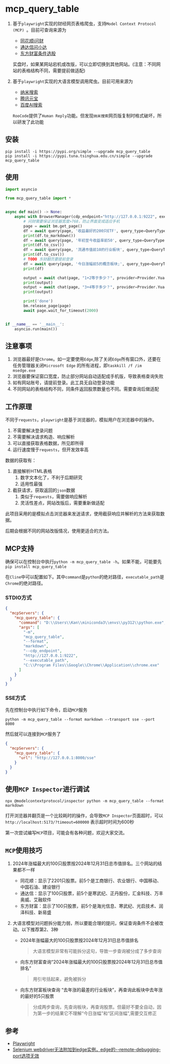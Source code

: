 # mcp_query_table

1. 基于`playwright`实现的财经网页表格爬虫，支持`Model Context Protocol (MCP) `。目前可查询来源为

    - [同花顺i问财](http://iwencai.com/)
    - [通达信问小达](https://wenda.tdx.com.cn/)
    - [东方财富条件选股](https://xuangu.eastmoney.com/)

   实盘时，如果某网站宕机或改版，可以立即切换到其他网站。(注意：不同网站的表格结构不同，需要提前做适配)

2. 基于`playwright`实现的大语言模型调用爬虫。目前可用来源为
    - [纳米搜索](https://www.n.cn/)
    - [腾讯元宝](https://yuanbao.tencent.com/)
    - [百度AI搜索](https://chat.baidu.com/)

   `RooCode`提供了`Human Reply`功能。但发现`纳米搜索`网页版复制时格式破坏，所以研发了此功能

## 安装

```commandline
pip install -i https://pypi.org/simple --upgrade mcp_query_table
pip install -i https://pypi.tuna.tsinghua.edu.cn/simple --upgrade mcp_query_table
```

## 使用

```python
import asyncio

from mcp_query_table import *


async def main() -> None:
    async with BrowserManager(cdp_endpoint="http://127.0.0.1:9222", executable_path=None, debug=True) as bm:
        # 问财需要保证浏览器宽度>768，防止界面变成适应手机
        page = await bm.get_page()
        df = await query(page, '收益最好的200只ETF', query_type=QueryType.ETF, max_page=1, site=Site.THS)
        print(df.to_markdown())
        df = await query(page, '年初至今收益率前50', query_type=QueryType.Fund, max_page=1, site=Site.TDX)
        print(df.to_csv())
        df = await query(page, '流通市值前10的行业板块', query_type=QueryType.Index, max_page=1, site=Site.TDX)
        print(df.to_csv())
        # TODO 东财翻页要提前登录
        df = await query(page, '今日涨幅前5的概念板块;', query_type=QueryType.Board, max_page=3, site=Site.EastMoney)
        print(df)

        output = await chat(page, "1+2等于多少？", provider=Provider.YuanBao)
        print(output)
        output = await chat(page, "3+4等于多少？", provider=Provider.YuanBao, create=True)
        print(output)

        print('done')
        bm.release_page(page)
        await page.wait_for_timeout(2000)


if __name__ == '__main__':
    asyncio.run(main())

```

## 注意事项

1. 浏览器最好是`Chrome`。如一定要使用`Edge`,除了关闭`Edge`所有窗口外，还要在任务管理器关闭`Microsoft Edge`
   的所有进程，即`taskkill /f /im msedge.exe`
2. 浏览器要保证窗口宽度，防止部分网站自动适配成手机版，导致表格查询失败
3. 如有网站账号，请提前登录。此工具无自动登录功能
4. 不同网站的表格结构不同，同条件返回股票数量也不同。需要查询后做适配

## 工作原理

不同于`requests`，`playwright`是基于浏览器的，模拟用户在浏览器中的操作。

1. 不需要解决登录问题
2. 不需要解决请求构造、响应解析
3. 可以直接获取表格数据，所见即所得
4. 运行速度慢于`requests`，但开发效率高

数据的获取有：

1. 直接解析HTML表格
    1. 数字文本化了，不利于后期研究
    2. 适用性最强
2. 截获请求，获取返回的`json`数据
    1. 类似于`requests`，需要做响应解析
    2. 灵活性差点，网站改版后，需要重新做适配

此项目采用的是模拟点击浏览器来发送请求，使用截获响应并解析的方法来获取数据。

后期会根据不同的网站改版情况，使用更适合的方法。

## MCP支持

确保可以在控制台中执行`python -m mcp_query_table -h`。如果不能，可能要先`pip install mcp_query_table`

在`Cline`中可以配置如下。其中`command`是`python`的绝对路径，`executable_path`是`Chrome`的绝对路径。

### STDIO方式

```json
{
  "mcpServers": {
    "mcp_query_table": {
      "command": "D:\\Users\\Kan\\miniconda3\\envs\\py312\\python.exe",
      "args": [
        "-m",
        "mcp_query_table",
        "--format",
        "markdown",
        "--cdp_endpoint",
        "http://127.0.0.1:9222",
        "--executable_path",
        "C:\\Program Files\\Google\\Chrome\\Application\\chrome.exe"
      ]
    }
  }
}
```

### SSE方式

先在控制台中执行如下命令，启动`MCP`服务

```commandline
python -m mcp_query_table --format markdown --transport sse --port 8000
```

然后就可以连接到`MCP`服务了

```json
{
  "mcpServers": {
    "mcp_query_table": {
      "url": "http://127.0.0.1:8000/sse"
    }
  }
}
```

## 使用`MCP Inspector`进行调试

```commandline
npx @modelcontextprotocol/inspector python -m mcp_query_table --format markdown
```

打开浏览器并翻页是一个比较耗时的操作，会导致`MCP Inspector`页面超时，可以`http://localhost:5173/?timeout=600000`
表示超时时间为600秒

第一次尝试编写`MCP`项目，可能会有各种问题，欢迎大家交流。

## `MCP`使用技巧

1. 2024年涨幅最大的100只股票按2024年12月31日总市值排名。三个网站的结果都不一样
    - 同花顺：显示了2201只股票。前5个是工商银行、农业银行、中国移动、中国石油、建设银行
    - 通达信：显示了100只股票，前5个是寒武纪、正丹股份，汇金科技、万丰奥威、艾融软件
    - 东方财富：显示了100只股票，前5个是海光信息、寒武纪、光启技术、润泽科技、新易盛

2. 大语言模型对问题拆分能力弱，所以要能合理的提问，保证查询条件不会被改动。以下推荐第2、3种
    - 2024年涨幅最大的100只股票按2024年12月31日总市值排名
      > 大语言模型非常有可能拆分这句，导致一步查询被分成了多步查询
    - 向东方财富查询“2024年涨幅最大的100只股票按2024年12月31日总市值排名”
      > 用引号括起来，避免被拆分
    - 向东方财富板块查询 “去年涨的最差的行业板块”，再查询此板块中去年涨的最好的5只股票
      > 分成两步查询，先查询板块，再查询股票。但最好不要全自动，因为第一步的结果它不理解“今日涨幅”和“区间涨幅”,需要交互修正

## 参考

- [Playwright](https://playwright.dev/python/docs/intro)
- [Selenium webdriver无法附加到edge实例，edge的--remote-debugging-port选项无效](https://blog.csdn.net/qq_30576521/article/details/142370538)